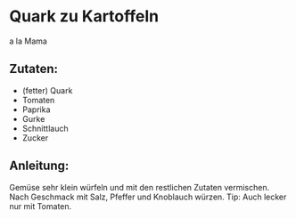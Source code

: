 Quark zu Kartoffeln
===
a la Mama

Zutaten:
---
-   (fetter) Quark
-   Tomaten
-   Paprika
-   Gurke
-   Schnittlauch
-   Zucker

Anleitung:
---
Gemüse sehr klein würfeln und mit den restlichen Zutaten vermischen.
Nach Geschmack mit Salz, Pfeffer und Knoblauch würzen.
Tip: Auch lecker nur mit Tomaten.